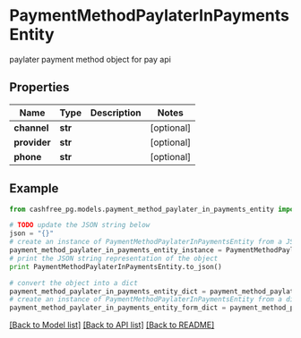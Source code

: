 # PaymentMethodPaylaterInPaymentsEntity

paylater payment method object for pay api

## Properties
Name | Type | Description | Notes
------------ | ------------- | ------------- | -------------
**channel** | **str** |  | [optional] 
**provider** | **str** |  | [optional] 
**phone** | **str** |  | [optional] 

## Example

```python
from cashfree_pg.models.payment_method_paylater_in_payments_entity import PaymentMethodPaylaterInPaymentsEntity

# TODO update the JSON string below
json = "{}"
# create an instance of PaymentMethodPaylaterInPaymentsEntity from a JSON string
payment_method_paylater_in_payments_entity_instance = PaymentMethodPaylaterInPaymentsEntity.from_json(json)
# print the JSON string representation of the object
print PaymentMethodPaylaterInPaymentsEntity.to_json()

# convert the object into a dict
payment_method_paylater_in_payments_entity_dict = payment_method_paylater_in_payments_entity_instance.to_dict()
# create an instance of PaymentMethodPaylaterInPaymentsEntity from a dict
payment_method_paylater_in_payments_entity_form_dict = payment_method_paylater_in_payments_entity.from_dict(payment_method_paylater_in_payments_entity_dict)
```
[[Back to Model list]](../README.md#documentation-for-models) [[Back to API list]](../README.md#documentation-for-api-endpoints) [[Back to README]](../README.md)


